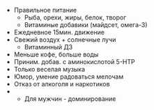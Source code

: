 - Правильное питание
	- Рыба, орехи, жиры, белок, творог
	- Витаминые добавики (майдсет, омега-3) 
- Ежедневное 15мин. движение
- Свежий воздух + солнечные лучи
	- Витаминный Д3
- Меньше кофе, больше воды
- Приним. добав. с аминокислотой 5-HTP
- Только веселая музыка
- Юмор, умение радоваться мелочам
- Отказ от алкоголя и наркотиков
- + Для мужчин - доминирование